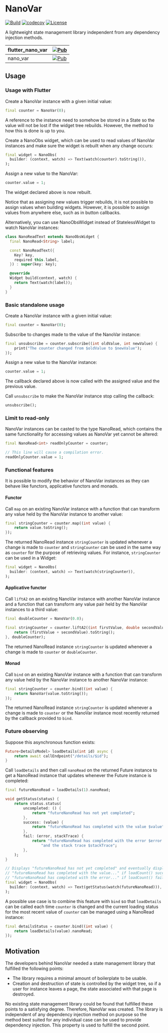 # NanoVar

[![Build](https://github.com/oborgen/nano_var/actions/workflows/build.yaml/badge.svg)](https://github.com/oborgen/nano_var/actions)
[![codecov](https://codecov.io/gh/oborgen/nano_var/branch/master/graph/badge.svg?token=M8RFX21Y49)](https://codecov.io/gh/oborgen/nano_var)
[![License](https://img.shields.io/badge/License-BSD%203--Clause-blue.svg)](https://opensource.org/licenses/BSD-3-Clause)

A lightweight state management library independent from any dependency
injection methods.

| flutter_nano_var | [![Pub](https://img.shields.io/pub/v/flutter_nano_var.svg?label=flutter_nano_var)](https://pub.dev/packages/flutter_nano_var) |
| ---------------- | ----------------------------------------------------------------------------------------------------------------------------- |
| nano_var         | [![Pub](https://img.shields.io/pub/v/nano_var.svg?label=nano_var)](https://pub.dev/packages/nano_var)                         |

## Usage

### Usage with Flutter

Create a NanoVar instance with a given initial value:

```dart
final counter = NanoVar(0);
```

A reference to the instance need to somehow be stored in a State so the value
will not be lost if the widget tree rebuilds.
However, the method to how this is done is up to you.

Create a NanoObs widget, which can be used to read values of NanoVar instances
and make sure the widget is rebuilt when any change occurs:

```dart
final widget = NanoObs(
  builder: (context, watch) => Text(watch(counter).toString()),
);
```

Assign a new value to the NanoVar:

```dart
counter.value = 1;
```

The widget declared above is now rebuilt.

Notice that as assigning new values trigger rebuilds, it is not possible to
assign values when building widgets.
However, it is possible to assign values from anywhere else, such as in button
callbacks.

Alternatively, you can use NanoObsWidget instead of StatelessWidget to watch
NanoVar instances:

```dart
class NanoReadText extends NanoObsWidget {
  final NanoRead<String> label;

  const NanoReadText({
    Key? key,
    required this.label,
  }) : super(key: key);

  @override
  Widget build(context, watch) {
    return Text(watch(label));
  }
}
```

### Basic standalone usage

Create a NanoVar instance with a given initial value:

```dart
final counter = NanoVar(0);
```

Subscribe to changes made to the value of the NanoVar instance:

```dart
final unsubscribe = counter.subscribe((int oldValue, int newValue) {
    print("The counter changed from $oldValue to $newValue");
});
```

Assign a new value to the NanoVar instance:

```dart
counter.value = 1;
```

The callback declared above is now called with the assigned value and the
previous value.

Call `unsubscribe` to make the NanoVar instance stop calling the callback:

```dart
unsubscribe();
```

### Limit to read-only

NanoVar instances can be casted to the type NanoRead, which contains the same
functionality for accessing values as NanoVar yet cannot be altered:

```dart
final NanoRead<int> readOnlyCounter = counter;

// This line will cause a compilation error.
readOnlyCounter.value = 1;
```

### Functional features

It is possible to modify the behavior of NanoVar instances as they can behave
like functors, applicative functors and monads.

#### Functor

Call `map` on an existing NanoVar instance with a function that can transform
any value held by the NanoVar instance to another value:

```dart
final stringCounter = counter.map((int value) {
    return value.toString();
});
```

The returned NanoRead instance `stringCounter` is updated whenever a change is
made to `counter` and `stringCounter` can be used in the same way as `counter`
for the purpose of retrieving values.
For instance, `stringCounter` can be used in a Widget:

```dart
final widget = NanoObs(
  builder: (context, watch) => Text(watch(stringCounter)),
);
```

#### Applicative functor

Call `liftA2` on an existing NanoVar instance with another NanoVar instance and
a function that can transform any value pair held by the NanoVar instances to a
third value:

```dart
final doubleCounter = NanoVar(0.0);

final stringCounter = counter.liftA2((int firstValue, double secondValue) {
    return (firstValue + secondValue).toString();
}, doubleCounter);
```

The returned NanoRead instance `stringCounter` is updated whenever a change is
made to `counter` or `doubleCounter`.

#### Monad

Call `bind` on an existing NanoVar instance with a function that can transform
any value held by the NanoVar instance to another NanoVar instance:

```dart
final stringCounter = counter.bind((int value) {
    return NanoVar(value.toString());
});
```

The returned NanoRead instance `stringCounter` is updated whenever a change is
made to `counter` or the NanoVar instance most recently returned by the
callback provided to `bind`.

### Future observing

Suppose this asynchronous function exists:

```dart
Future<DetailsModel> loadDetails(int id) async {
    return await callEndpoint("/details/$id");
}
```

Call `loadDetails` and then call `nanoRead` on the returned Future instance to
get a NanoRead instance that updates whenever the Future instance is completed:

```dart
final futureNanoRead = loadDetails(1).nanoRead;

void getStatus(status) {
    return status.status(
        uncompleted: () {
            return "futureNanoRead has not yet completed";
        },
        success: (value) {
            return "futureNanoRead has completed with the value $value";
        },
        fail: (error, stackTrace) {
            return "futureNanoRead has completed with the error $error " +
                "and the stack trace $stackTrace";
        },
    );
}

// Displays "futureNanoRead has not yet completed" and eventually displays
// "futureNanoRead has completed with the value..." if loadCount() succeeds or
// "futureNanoRead has completed with the error..." if loadCount() fails.
final widget = NanoObs(
  builder: (context, watch) => Text(getStatus(watch(futureNanoRead))),
);
```

A possible use case is to combine this feature with `bind` so that
`loadDetails` can be called each time `counter` is changed and the current
loading status for the most recent value of `counter` can be managed using a
NanoRead instance:

```dart
final detailsStatus = counter.bind((int value) {
    return loadDetails(value).nanoRead;
});
```

## Motivation

The developers behind NanoVar needed a state management library that fulfilled
the following points:

* The library requires a minimal amount of boilerplate to be usable.
* Creation and destruction of state is controlled by the widget tree, so if a
user for instance leaves a page, the state associated with that page is
destroyed.

No existing state management library could be found that fulfilled these points
to a satisfying degree.
Therefore, NanoVar was created. 
The library is independent of any dependency injection method on purpose so
the method best suited for any individual case can be used to provide
dependency injection.
This property is used to fulfill the second point.

